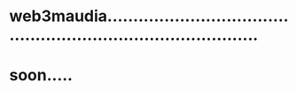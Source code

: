 # web3maudia...................................................................................
# soon.....
